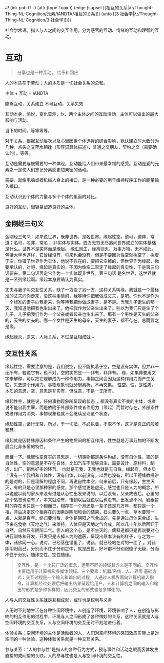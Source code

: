 #! (ink pub (T i) (attr (type Topic)) (edge (supset [[相互的关系|λ:/Thought-Thing-NL-Cognition/元素/IANDTA/相互的关系]]) (unto [[3 社会学|λ:/Thought-Thing-NL-Cognition/3 社会学]])))

社会学术语。指人与人之间的交互作用。分为感官的互动、情绪的互动和理智的互动。
# 互动

> 分享也是一种互动。
> 给予和回应

人的本质在于劳动；人的本质是一切社会关系的总和。


主体 + 互动   =  IANDTA

能够互动，关系建立
不可互动，关系失效

互动本身，愉悦，变化莫测，fx，两个主体之间的互动活动，主体可以做出的最大影响与活动。

当下的时间。等等等等。

  

对于关系，根据互动层次以及心里因素个体选择的综合影响，默认建立时大致分为几种，点头之交萍水相逢（形容词具体描述），普通之交朋友，契约之交（需要确认的）。等等。


互动是需要与被需要的一种体现，互动能给人们带来最幸福的感受。互动是爱的元素之一是使人们忘记分离感更加亲密的活动。

需要，就像电脑或者机械人身上的接口，是一种必要的用于维持程序工作的能量输入接口。


互动认识到个体的力量与多个个体的里面的对比。

良好的互动，很容易塑造良好的主体。

## 金刚经三句义

金刚经三句义：如来说世界，既非世界，是名世界。缘起性空。道可，道非，常道；名可，名非，常名； 非实体与实体。西方无穷无尽追问世界成立的实体基础是什么。世界不是实体而是缘起。 缘汇则生，缘离则灭，万事万物，无不如此。包括大学也这样，它曾经没有，将来也会没有。但是不要因为性空就执空了，执着于空，你错了世界作为实体，他说不存在的，要把它空掉的，但世界作为缘起，你要承认的，对吧，缘起是真实的，不因为性空二否定了缘起的真实性，于是第三句话要来，第二句话否定它作为一个实体既非世界，第三句话 是名世界，这世界就是一系列缘起啊。缘起本身要确认为真实。

丈夫与妻子叫交互性关系，缺了一方没了另一方，这种关系叫缘。我就是一个最标准的丈夫向你走来，没这种事情的，我等待你把我做成丈夫，是吧。你也不是作为一个标准的妻子向我走来，你等待我把你做成妻子，是不是。当我儿子诞生的那一天，我知道他把我也生出来了。他把我作为父亲生出来了。别以为我们只是生了个儿子，儿子把我们作为一个父亲或者母亲也生出来了。那有一个男性是天生的父亲的，天生的丈夫的。哪一个女性是天生的母亲，天生的妻子，都不存在。总而言之是缘。

缘起缘灭，原来，人际关系，不过是互相成就 ~



## 交互性关系


缘起性空，需要注意的是，我们说空，但不能执着于空，空是没有实体，但并非一无所有，若说它有，也不对，空的实质是——非有，非非有。
缘，如果非要用文字来解释，可以把它理解成为一种作用力，事物之间会因为这种作用力而产生关联，失去这个作用力，事物现象也就分崩离析，不再交集。
性空。性，是性质，本质的意思，空，意思是非实有，但注意，不是一无所有。

缘起性空，就是说，任何事物现象所呈现的状态 ，都没有真实不变的主体，或者说不能自我主宰，而是依附于外部条件或者作用力（缘起）而暂时存在，外部条件或者作用力消失，事物现象也就不会继续呈现这个状态。

缘起性空，诸行无常，所以，于一切法，不必执着，不取不予，这才是真正的般若智慧。

缘起就是因特殊原因和条件产生的物质间的相互作用，性空就是万事万物的不断发展变化非永恒的特性。

商榷一下。缘起性空真实的意思是，一切事物都是条件构成，没有自体性，空的是自体性，空的意思是不存在自体，比如汽车不能够自生，需要设计，原材料，制造，出厂，销售好多的环节。 也就是无我，无我也就是无自性。缘起有，但本质上没有一个我相和自体性，没有自体，以前没有，以后也没有，所以王德峰教授讲的是对的，只是理解的程度不同，再说自性本空，何来前后，只有缘起，生生灭灭，有的只是心里那种家的感觉，那个感觉更是虚无，感觉也只是人为的概念，所以说他以前的家从来没有过是从心性出发来说的，以后没有，父亲故去后，心里的那个感觉也没有了，本来就没有，悟到以后就说以后也没有。出发点不同，剧组暂时的存在也只是一个相而已，相存在一个月还是一辈子还是几万年，都只是一个相，背后决定这个相存在的因素是阴阳和合的结果，石头要久一点，草木要短一点，人就是百年。终归要消散，身体是阴阳之气合成的，先是通过母体来合成，生下来吃食物（天地之气）来维持，人体只是天地之气合成，所以几十年以后回归于自然，自然只有阴阳二气。但人的这个心，是不生灭的。儒释道都只是再说要对心进行训练和开发，开发只是去掉人为的遮蔽，呈现出原本该有的样子，与之为一体，诸佛同一心。说对，已经落在错里了，说错，就已经站在对的一面了 。对错即阴阳而已，分别而不住于分别之中，就是应世。好坏都不分别跟傻子无疑，分而不住于分别，随缘空性，空性随缘。

>交互性，是一个比较广泛的概念，运用不同的领域其含义是不同的。交互性主要运用于计算机及多媒体领域。三个要素：机器/系统、人、界面 基础方式：交互过程是一个输入和输出的过程，人通过人机界面向计算机输入指令，计算机经过处理后把输出结果呈现给用户。人和计算机之间的输入和输出的形式是多种多样的，因此交互的形式也是多样化的。

人与人的交互性关系就是互相成就，或许也是权利与义务

人无时不刻地生活在各种空间环境中，人创造了环境，环境影响了人，在创造与影响的相互作用的过程中，环境与人之间形成了各种微妙的关系，这种关系就是人与空间环境的交互关系，人与空间环境的交互无时不刻地进行着。

体验关系：空间环境的主体是活动者的人，人们对空间环境的感知效应实际上是对空间的一种体验，这种体验关系就是一种交互关系。

参与关系：“人的参与性”是指人的各种行为方式，预与事件和活动之戦高客体发生直接的或间接的关联。人的参与性也是人与空间环境的交互性。
